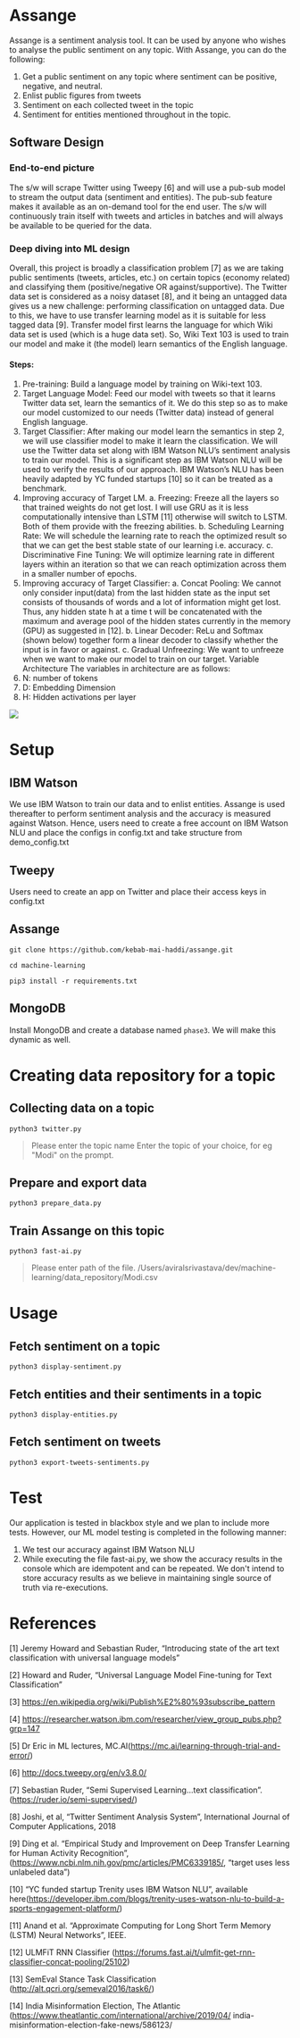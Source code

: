 # Assange
Assange is a sentiment analysis tool. It can be used by anyone who wishes to analyse the public sentiment on any topic. With Assange, you can do the following:
1. Get a public sentiment on any topic where sentiment can be positive, negative, and neutral.
2. Enlist public figures from tweets
3. Sentiment on each collected tweet in the topic 
4. Sentiment for entities mentioned throughout in the topic.

## Software Design
### End-to-end picture
The s/w will scrape Twitter using Tweepy [6] and will use a pub-sub model to stream the output data (sentiment and entities). The pub-sub feature makes it available as an on-demand tool for the end user. The s/w will continuously train itself with tweets and articles in batches and will always be available to be queried for the data.

### Deep diving into ML design
Overall, this project is broadly a classification problem [7] as we are taking public sentiments (tweets, articles, etc.) on certain topics (economy related) and classifying them (positive/negative OR against/supportive). The Twitter data set is considered as a noisy dataset [8], and it being an untagged data gives us a new challenge: performing classification on untagged data. Due to this, we have to use transfer learning model as it is suitable for less tagged data [9]. Transfer model first learns the language for which Wiki data set is used (which is a huge data set). So, Wiki Text 103 is used to train our model and make it (the model) learn semantics of the English language. 

#### Steps:
1.	Pre-training: Build a language model by training on Wiki-text 103.
2.	Target Language Model: Feed our model with tweets so that it learns Twitter data set, learn the semantics of it. We do this step so as to make our model customized to our needs (Twitter data) instead of general English language.
3.	Target Classifier: After making our model learn the semantics in step 2, we will use classifier model to make it learn the classification. We will use the Twitter data set along with IBM Watson NLU’s sentiment analysis to train our model. This is a significant step as IBM Watson NLU will be used to verify the results of our approach. IBM Watson’s NLU has been heavily adapted by YC funded startups [10] so it can be treated as a benchmark.
4.	Improving accuracy of Target LM.
a.	Freezing: Freeze all the layers so that trained weights do not get lost. I will use GRU as it is less computationally intensive than LSTM [11] otherwise will switch to LSTM. Both of them provide with the freezing abilities.
b.	Scheduling Learning Rate: We will schedule the learning rate to reach the optimized result so that we can get the best stable state of our learning i.e. accuracy.
c.	Discriminative Fine Tuning: We will optimize learning rate in different layers within an iteration so that we can reach optimization across them in a smaller number of epochs.
5.	Improving accuracy of Target Classifier:
a.	Concat Pooling: We cannot only consider input(data) from the last hidden state as the input set consists of thousands of words and a lot of information might get lost. Thus, any hidden state h at a time t will be concatenated with the maximum and average pool of the hidden states currently in the memory (GPU) as suggested in [12].
b.	Linear Decoder: ReLu and Softmax (shown below) together form a linear decoder to classify whether the input is in favor or against.
c.	Gradual Unfreezing: We want to unfreeze when we want to make our model to train on our target.
Variable Architecture
The variables in architecture are as follows:
1.	N: number of tokens
2.	D: Embedding Dimension
3.	H: Hidden activations per layer

![](images/ml_model.png)

# Setup
## IBM Watson
We use IBM Watson to train our data and to enlist entities. Assange is used thereafter to perform sentiment analysis and the accuracy is measured against Watson. Hence, users need to create a free account on IBM Watson NLU and place the configs in config.txt and take structure from demo_config.txt
## Tweepy
Users need to create an app on Twitter and place their access keys in config.txt
## Assange
`git clone https://github.com/kebab-mai-haddi/assange.git`

`cd machine-learning`

`pip3 install -r requirements.txt`
## MongoDB
Install MongoDB and create a database named `phase3`. We will make this dynamic as well.

# Creating data repository for a topic
## Collecting data on a topic
`python3 twitter.py`
> Please enter the topic name
Enter the topic of your choice, for eg "Modi" on the prompt.
## Prepare and export data
`python3 prepare_data.py`
## Train Assange on this topic
`python3 fast-ai.py`
> Please enter path of the file.
> /Users/aviralsrivastava/dev/machine-learning/data_repository/Modi.csv

# Usage
## Fetch sentiment on a topic
`python3 display-sentiment.py`
## Fetch entities and their sentiments in a topic
`python3 display-entities.py`
## Fetch sentiment on tweets
`python3 export-tweets-sentiments.py`

# Test
Our application is tested in blackbox style and we plan to include more tests. However, our ML model testing is completed in the following manner:
1. We test our accuracy against IBM Watson NLU
2. While executing the file fast-ai.py, we show the accuracy results in the console which are idempotent and can be repeated. We don't intend to store accuracy results as we believe in maintaining single source of truth via re-executions.

# References
[1] Jeremy Howard and Sebastian Ruder, “Introducing state of the art text classification with universal language models”

[2] Howard and Ruder, “Universal Language Model Fine-tuning for Text Classification”

[3] https://en.wikipedia.org/wiki/Publish%E2%80%93subscribe_pattern

[4] https://researcher.watson.ibm.com/researcher/view_group_pubs.php?grp=147

[5] Dr Eric in ML lectures, MC.AI(https://mc.ai/learning-through-trial-and-error/)

[6] http://docs.tweepy.org/en/v3.8.0/

[7] Sebastian Ruder, “Semi Supervised Learning…text classification”. (https://ruder.io/semi-supervised/)

[8] Joshi, et al, “Twitter Sentiment Analysis System”, International Journal of Computer Applications, 2018

[9] Ding et al. “Empirical Study and Improvement on Deep Transfer Learning for Human Activity Recognition”, (https://www.ncbi.nlm.nih.gov/pmc/articles/PMC6339185/, “target uses less unlabeled data”)

[10] “YC funded startup Trenity uses IBM Watson NLU”, available here(https://developer.ibm.com/blogs/trenity-uses-watson-nlu-to-build-a-sports-engagement-platform/)

[11] Anand et al. “Approximate Computing for Long Short Term Memory (LSTM) Neural Networks”, IEEE.

[12] ULMFiT RNN Classifier (https://forums.fast.ai/t/ulmfit-get-rnn-classifier-concat-pooling/25102)

[13] SemEval Stance Task Classification (http://alt.qcri.org/semeval2016/task6/)

[14] India Misinformation Election, The Atlantic (https://www.theatlantic.com/international/archive/2019/04/
india-misinformation-election-fake-news/586123/
